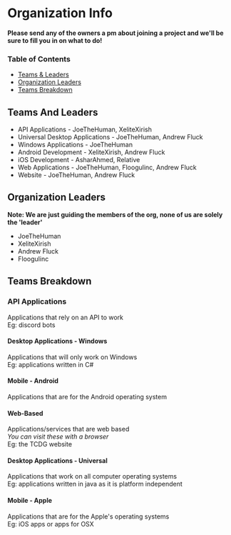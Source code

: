 # Organization Info

**Please send any of the owners a pm about joining a project and we'll be sure to fill you in on what to do!**

### Table of Contents

* [Teams & Leaders](#teams-and-leaders)
* [Organization Leaders](#organization-leaders)
* [Teams Breakdown](#teams-breakdown)

## Teams And Leaders

- API Applications - JoeTheHuman, XeliteXirish
- Universal Desktop Applications - JoeTheHuman, Andrew Fluck
- Windows Applications - JoeTheHuman
- Android Development - XeliteXirish, Andrew Fluck
- iOS Development - AsharAhmed, Relative
- Web Applications - JoeTheHuman, Floogulinc, Andrew Fluck
- Website - JoeTheHuman, Andrew Fluck

## Organization Leaders

**Note: We are just guiding the members of the org, none of us are solely the 'leader'**

- JoeTheHuman
- XeliteXirish
- Andrew Fluck
- Floogulinc

## Teams Breakdown

### API Applications

Applications that rely on an API to work<br>
Eg: discord bots

#### Desktop Applications - Windows

Applications that will only work on Windows<br>
Eg: applications written in C#

#### Mobile - Android

Applications that are for the Android operating system

#### Web-Based

Applications/services that are web based<br>
*You can visit these with a browser*<br>
Eg: the TCDG website

#### Desktop Applications - Universal

Applications that work on all computer operating systems<br>
Eg: applications written in java as it is platform independent

#### Mobile - Apple

Applications that are for the Apple's operating systems<br>
Eg: iOS apps or apps for OSX